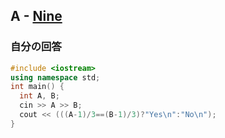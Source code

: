 ## A - [Nine](https://atcoder.jp/contests/abc309/tasks/abc309_a)

### 自分の回答
```C++
#include <iostream>
using namespace std;
int main() {
  int A, B;
  cin >> A >> B;
  cout << (((A-1)/3==(B-1)/3)?"Yes\n":"No\n");
}
```